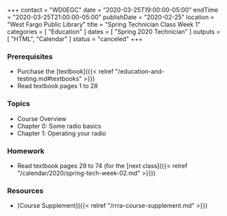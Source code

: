 +++
contact = "WD0EGC"
date = "2020-03-25T19:00:00-05:00"
endTime = "2020-03-25T21:00:00-05:00"
publishDate = "2020-02-25"
location = "West Fargo Public Library"
title = "Spring Technician Class Week 1"
categories = [ "Education" ]
dates = [ "Spring 2020 Technician" ]
outputs = [ "HTML", "Calendar" ]
status = "canceled"
+++

### Prerequisites

* Purchase the [textbook]({{< relref "/education-and-testing.md#textbooks" >}}) 
* Read textbook pages 1 to 28

### Topics

* Course Overview
* Chapter 0: Some radio basics
* Chapter 1: Operating your radio

### Homework

* Read textbook pages 29 to 74 (for the [next class]({{< relref "/calendar/2020/spring-tech-week-02.md" >}}))

### Resources

* [Course Supplement]({{< relref "/rrra-course-supplement.md" >}})
<!--* [Syllabus](/s/2xabO1oD5mbpVRh)-->

